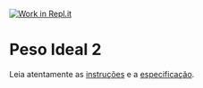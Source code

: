 [![Work in Repl.it](https://classroom.github.com/assets/work-in-replit-14baed9a392b3a25080506f3b7b6d57f295ec2978f6f33ec97e36a161684cbe9.svg)](https://classroom.github.com/online_ide?assignment_repo_id=3809485&assignment_repo_type=AssignmentRepo)
# Peso Ideal 2

Leia atentamente as [instruções](./instruções.md) e a [especificação](./especificação.md).
